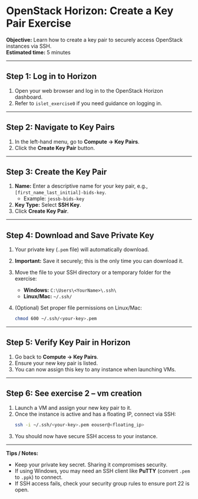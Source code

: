 # OpenStack Horizon: Create a Key Pair Exercise

**Objective:** Learn how to create a key pair to securely access OpenStack instances via SSH.  
**Estimated time:** 5 minutes

---

## Step 1: Log in to Horizon
1. Open your web browser and log in to the OpenStack Horizon dashboard.  
2. Refer to `islet_exercise0` if you need guidance on logging in.

---

## Step 2: Navigate to Key Pairs
1. In the left-hand menu, go to **Compute → Key Pairs**.  
2. Click the **Create Key Pair** button.

---

## Step 3: Create the Key Pair
1. **Name:** Enter a descriptive name for your key pair, e.g., `[first_name_last_initial]-bids-key`.  
   - Example: `jessb-bids-key`  
2. **Key Type:** Select **SSH Key**.  
3. Click **Create Key Pair**.

---

## Step 4: Download and Save Private Key
1. Your private key (`.pem` file) will automatically download.  
2. **Important:** Save it securely; this is the only time you can download it.  
3. Move the file to your SSH directory or a temporary folder for the exercise:  

   - **Windows:** `C:\Users\<YourName>\.ssh\`  
   - **Linux/Mac:** `~/.ssh/`  

4. (Optional) Set proper file permissions on Linux/Mac:  
   ```bash
   chmod 600 ~/.ssh/<your-key>.pem
   ```

---

## Step 5: Verify Key Pair in Horizon
1. Go back to **Compute → Key Pairs**.  
2. Ensure your new key pair is listed.  
3. You can now assign this key to any instance when launching VMs.

---

## Step 6: See exercise 2 – vm creation
1. Launch a VM and assign your new key pair to it.  
2. Once the instance is active and has a floating IP, connect via SSH:  
   ```bash
   ssh -i ~/.ssh/<your-key>.pem eouser@<floating_ip>
   ```
3. You should now have secure SSH access to your instance.

---

**Tips / Notes:**  
- Keep your private key secret. Sharing it compromises security.  
- If using Windows, you may need an SSH client like **PuTTY** (convert `.pem` to `.ppk`) to connect.  
- If SSH access fails, check your security group rules to ensure port 22 is open.


